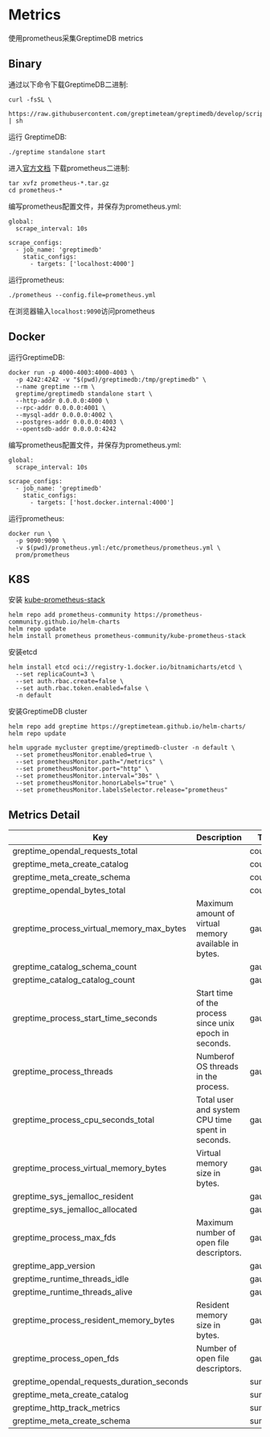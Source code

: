 # Metrics

使用prometheus采集GreptimeDB metrics

## Binary

通过以下命令下载GreptimeDB二进制:
```
curl -fsSL \
  https://raw.githubusercontent.com/greptimeteam/greptimedb/develop/scripts/install.sh | sh
```

运行 GreptimeDB:
```
./greptime standalone start
```

进入[官方文档](https://prometheus.io/download/) 下载prometheus二进制:
```
tar xvfz prometheus-*.tar.gz
cd prometheus-*
```

编写prometheus配置文件，并保存为prometheus.yml:
```
global:
  scrape_interval: 10s 

scrape_configs:
  - job_name: 'greptimedb'
    static_configs:
      - targets: ['localhost:4000']
```

运行prometheus:
```
./prometheus --config.file=prometheus.yml
```

在浏览器输入`localhost:9090`访问prometheus

## Docker

运行GreptimeDB:
```
docker run -p 4000-4003:4000-4003 \
  -p 4242:4242 -v "$(pwd)/greptimedb:/tmp/greptimedb" \
  --name greptime --rm \
  greptime/greptimedb standalone start \
  --http-addr 0.0.0.0:4000 \
  --rpc-addr 0.0.0.0:4001 \
  --mysql-addr 0.0.0.0:4002 \
  --postgres-addr 0.0.0.0:4003 \
  --opentsdb-addr 0.0.0.0:4242
```

编写prometheus配置文件，并保存为prometheus.yml:
```
global:
  scrape_interval: 10s

scrape_configs:
  - job_name: 'greptimedb'
    static_configs:
      - targets: ['host.docker.internal:4000']
```

运行prometheus:
```
docker run \
  -p 9090:9090 \
  -v $(pwd)/prometheus.yml:/etc/prometheus/prometheus.yml \
  prom/prometheus
```

## K8S

安装 [kube-prometheus-stack](https://github.com/prometheus-community/helm-charts/tree/main/charts/kube-prometheus-stack)
```
helm repo add prometheus-community https://prometheus-community.github.io/helm-charts
helm repo update
helm install prometheus prometheus-community/kube-prometheus-stack
```

安装etcd
```
helm install etcd oci://registry-1.docker.io/bitnamicharts/etcd \
  --set replicaCount=3 \
  --set auth.rbac.create=false \
  --set auth.rbac.token.enabled=false \
  -n default
```

安装GreptimeDB cluster
```
helm repo add greptime https://greptimeteam.github.io/helm-charts/
helm repo update
```
```
helm upgrade mycluster greptime/greptimedb-cluster -n default \
  --set prometheusMonitor.enabled=true \
  --set prometheusMonitor.path="/metrics" \
  --set prometheusMonitor.port="http" \
  --set prometheusMonitor.interval="30s" \
  --set prometheusMonitor.honorLabels="true" \
  --set prometheusMonitor.labelsSelector.release="prometheus"
```

## Metrics Detail

| Key                                        | Description                                            | Type    |
|--------------------------------------------|--------------------------------------------------------|---------|
| greptime_opendal_requests_total            |                                                        | counter |
| greptime_meta_create_catalog               |                                                        | counter |
| greptime_meta_create_schema                |                                                        | counter |
| greptime_opendal_bytes_total               |                                                        | counter |
| greptime_process_virtual_memory_max_bytes  | Maximum amount of virtual memory available in bytes.   | gauge   |
| greptime_catalog_schema_count              |                                                        | gauge   |
| greptime_catalog_catalog_count             |                                                        | gauge   |
| greptime_process_start_time_seconds        | Start time of the process since unix epoch in seconds. | gauge   |
| greptime_process_threads                   | Numberof OS threads in the process.                    | gauge   |
| greptime_process_cpu_seconds_total         | Total user and system CPU time spent in seconds.       | gauge   |
| greptime_process_virtual_memory_bytes      | Virtual memory size in bytes.                          | gauge   |
| greptime_sys_jemalloc_resident             |                                                        | gauge   |
| greptime_sys_jemalloc_allocated            |                                                        | gauge   |
| greptime_process_max_fds                   | Maximum number of open file descriptors.               | gauge   |
| greptime_app_version                       |                                                        | gauge   |
| greptime_runtime_threads_idle              |                                                        | gauge   |
| greptime_runtime_threads_alive             |                                                        | gauge   |
| greptime_process_resident_memory_bytes     | Resident memory size in bytes.                         | gauge   |
| greptime_process_open_fds                  | Number of open file descriptors.                       | gauge   |
| greptime_opendal_requests_duration_seconds |                                                        | summary |
| greptime_meta_create_catalog               |                                                        | summary |
| greptime_http_track_metrics                |                                                        | summary |
| greptime_meta_create_schema                |                                                        | summary |
